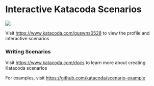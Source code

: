 # Interactive Katacoda Scenarios

[![](http://shields.katacoda.com/katacoda/guswns0528/count.svg)](https://www.katacoda.com/guswns0528 "Get your profile on Katacoda.com")

Visit https://www.katacoda.com/guswns0528 to view the profile and interactive scenarios

### Writing Scenarios
Visit https://www.katacoda.com/docs to learn more about creating Katacoda scenarios

For examples, visit https://github.com/katacoda/scenario-example
